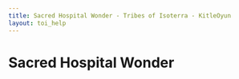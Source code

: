 ```yaml
---
title: Sacred Hospital Wonder - Tribes of Isoterra - KitleOyun
layout: toi_help
---
```


<h1 class="h1">Sacred Hospital Wonder</h1>
